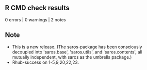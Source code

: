 ## R CMD check results

0 errors | 0 warnings | 2 notes

## Note

- This is a new release. (The saros-package has been consciously decoupled into 'saros.base', 'saros.utils', and 'saros.contents', all mutually independent, with saros as the umbrella package.)
- Rhub-success on 1-5,9,20,22,23. 
